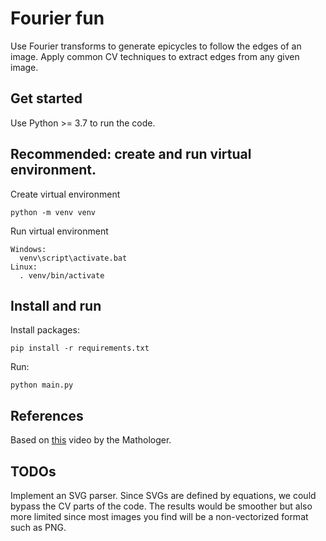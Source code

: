 # Fourier fun

Use Fourier transforms to generate epicycles to follow the edges of an image. Apply common CV techniques to extract edges from any given image.

## Get started

Use Python >= 3.7 to run the code.

## Recommended: create and run virtual environment.

Create virtual environment

```
python -m venv venv
```

Run virtual environment

```
Windows:
  venv\script\activate.bat
Linux:
  . venv/bin/activate
```

## Install and run

Install packages:

```
pip install -r requirements.txt
```

Run:

```
python main.py
```

## References

Based on [this](https://www.youtube.com/watch?v=qS4H6PEcCCA) video by the Mathologer.

## TODOs

Implement an SVG parser. Since SVGs are defined by equations, we could bypass the CV parts of the code. The results would be smoother but also more limited since most images you find will be a non-vectorized format such as PNG.
